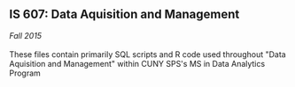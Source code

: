 <h2> IS 607: Data Aquisition and Management </h2>
<i> Fall 2015 </i>
<br></br>
These files contain primarily SQL scripts and R code used throughout "Data Aquisition and Management" within CUNY SPS's MS in Data Analytics Program

